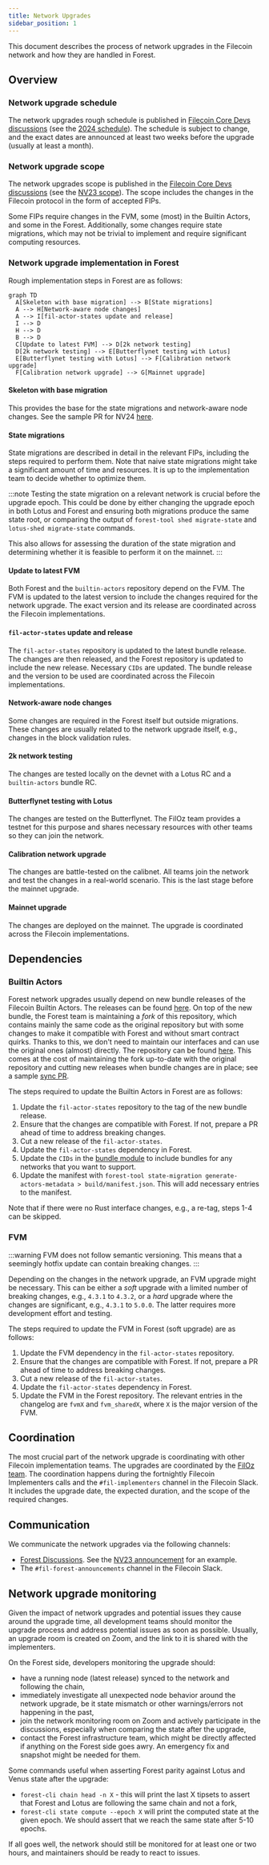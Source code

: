 ```yaml
---
title: Network Upgrades
sidebar_position: 1
---
```


This document describes the process of network upgrades in the Filecoin network and how they are handled in Forest.

## Overview

### Network upgrade schedule

The network upgrades rough schedule is published in [Filecoin Core Devs discussions](https://github.com/filecoin-project/core-devs/discussions) (see the [2024 schedule](https://github.com/filecoin-project/core-devs/discussions/155)). The schedule is subject to change, and the exact dates are announced at least two weeks before the upgrade (usually at least a month).

### Network upgrade scope

The network upgrades scope is published in the [Filecoin Core Devs discussions](https://github.com/filecoin-project/core-devs/discussions) (see the [NV23 scope](https://github.com/filecoin-project/core-devs/discussions/149)). The scope includes the changes in the Filecoin protocol in the form of accepted FIPs.

Some FIPs require changes in the FVM, some (most) in the Builtin Actors, and some in the Forest. Additionally, some changes require state migrations, which may not be trivial to implement and require significant computing resources.

### Network upgrade implementation in Forest

Rough implementation steps in Forest are as follows:

```mermaid
graph TD
  A[Skeleton with base migration] --> B[State migrations]
  A --> H[Network-aware node changes]
  A --> I[fil-actor-states update and release]
  I --> D
  H --> D
  B --> D
  C[Update to latest FVM] --> D[2k network testing]
  D[2k network testing] --> E[Butterflynet testing with Lotus]
  E[Butterflynet testing with Lotus] --> F[Calibration network upgrade]
  F[Calibration network upgrade] --> G[Mainnet upgrade]
```

#### Skeleton with base migration

This provides the base for the state migrations and network-aware node changes. See the sample PR for NV24 [here](https://github.com/ChainSafe/forest/pull/4819).

#### State migrations

State migrations are described in detail in the relevant FIPs, including the steps required to perform them. Note that naive state migrations might take a significant amount of time and resources. It is up to the implementation team to decide whether to optimize them.

:::note
Testing the state migration on a relevant network is crucial before the upgrade epoch. This could be done by either changing the upgrade epoch in both Lotus and Forest and ensuring both migrations produce the same state root, or comparing the output of `forest-tool shed migrate-state` and `lotus-shed migrate-state` commands.

This also allows for assessing the duration of the state migration and determining whether it is feasible to perform it on the mainnet.
:::

#### Update to latest FVM

Both Forest and the `builtin-actors` repository depend on the FVM. The FVM is updated to the latest version to include the changes required for the network upgrade. The exact version and its release are coordinated across the Filecoin implementations.

#### `fil-actor-states` update and release

The `fil-actor-states` repository is updated to the latest bundle release. The changes are then released, and the Forest repository is updated to include the new release. Necessary `CIDs` are updated. The bundle release and the version to be used are coordinated across the Filecoin implementations.

#### Network-aware node changes

Some changes are required in the Forest itself but outside migrations. These changes are usually related to the network upgrade itself, e.g., changes in the block validation rules.

#### 2k network testing

The changes are tested locally on the devnet with a Lotus RC and a `builtin-actors` bundle RC.

#### Butterflynet testing with Lotus

The changes are tested on the Butterflynet. The FilOz team provides a testnet for this purpose and shares necessary resources with other teams so they can join the network.

#### Calibration network upgrade

The changes are battle-tested on the calibnet. All teams join the network and test the changes in a real-world scenario. This is the last stage before the mainnet upgrade.

#### Mainnet upgrade

The changes are deployed on the mainnet. The upgrade is coordinated across the Filecoin implementations.

## Dependencies

### Builtin Actors

Forest network upgrades usually depend on new bundle releases of the Filecoin Builtin Actors. The releases can be found [here](https://github.com/filecoin-project/builtin-actors/releases). On top of the new bundle, the Forest team is maintaining a _fork_ of this repository, which contains mainly the same code as the original repository but with some changes to make it compatible with Forest and without smart contract quirks. Thanks to this, we don't need to maintain our interfaces and can use the original ones (almost) directly. The repository can be found [here](https://github.com/ChainSafe/fil-actor-states). This comes at the cost of maintaining the fork up-to-date with the original repository and cutting new releases when bundle changes are in place; see a sample [sync PR](https://github.com/ChainSafe/fil-actor-states/pull/311).

The steps required to update the Builtin Actors in Forest are as follows:

1. Update the `fil-actor-states` repository to the tag of the new bundle release.
2. Ensure that the changes are compatible with Forest. If not, prepare a PR ahead of time to address breaking changes.
3. Cut a new release of the `fil-actor-states`.
4. Update the `fil-actor-states` dependency in Forest.
5. Update the `CIDs` in the [bundle module](https://github.com/ChainSafe/forest/blob/main/src/networks/actors_bundle.rs) to include bundles for any networks that you want to support.
6. Update the manifest with `forest-tool state-migration generate-actors-metadata > build/manifest.json`. This will add necessary entries to the manifest.

Note that if there were no Rust interface changes, e.g., a re-tag, steps 1-4 can be skipped.

### FVM

:::warning
FVM does not follow semantic versioning. This means that a seemingly hotfix update can contain breaking changes.
:::

Depending on the changes in the network upgrade, an FVM upgrade might be necessary. This can be either a _soft_ upgrade with a limited number of breaking changes, e.g., `4.3.1` to `4.3.2`, or a _hard_ upgrade where the changes are significant, e.g., `4.3.1` to `5.0.0`. The latter requires more development effort and testing.

The steps required to update the FVM in Forest (soft upgrade) are as follows:

1. Update the FVM dependency in the `fil-actor-states` repository.
2. Ensure that the changes are compatible with Forest. If not, prepare a PR ahead of time to address breaking changes.
3. Cut a new release of the `fil-actor-states`.
4. Update the `fil-actor-states` dependency in Forest.
5. Update the FVM in the Forest repository. The relevant entries in the changelog are `fvmX` and `fvm_sharedX`, where `X` is the major version of the FVM.

## Coordination

The most crucial part of the network upgrade is coordinating with other Filecoin implementation teams. The upgrades are coordinated by the [FilOz team](https://www.filoz.org). The coordination happens during the fortnightly Filecoin Implementers calls and the `#fil-implementers` channel in the Filecoin Slack. It includes the upgrade date, the expected duration, and the scope of the required changes.

## Communication

We communicate the network upgrades via the following channels:

- [Forest Discussions](https://github.com/ChainSafe/forest/discussions). See the [NV23 announcement](https://github.com/ChainSafe/forest/discussions/4488) for an example.
- The `#fil-forest-announcements` channel in the Filecoin Slack.

## Network upgrade monitoring

Given the impact of network upgrades and potential issues they cause around the upgrade time, all development teams should monitor the upgrade process and address potential issues as soon as possible. Usually, an upgrade room is created on Zoom, and the link to it is shared with the implementers.

On the Forest side, developers monitoring the upgrade should:

- have a running node (latest release) synced to the network and following the chain,
- immediately investigate all unexpected node behavior around the network upgrade, be it state mismatch or other warnings/errors not happening in the past,
- join the network monitoring room on Zoom and actively participate in the discussions, especially when comparing the state after the upgrade,
- contact the Forest infrastructure team, which might be directly affected if anything on the Forest side goes awry. An emergency fix and snapshot might be needed for them.

Some commands useful when asserting Forest parity against Lotus and Venus state after the upgrade:

- `forest-cli chain head -n X` - this will print the last X tipsets to assert that Forest and Lotus are following the same chain and not a fork,
- `forest-cli state compute --epoch X` will print the computed state at the given epoch. We should assert that we reach the same state after 5-10 epochs.

If all goes well, the network should still be monitored for at least one or two hours, and maintainers should be ready to react to issues.
